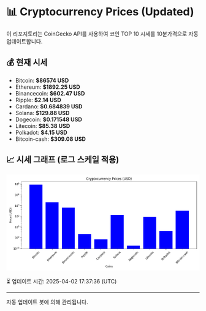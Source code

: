 
# 📊 Cryptocurrency Prices (Updated)

이 리포지토리는 CoinGecko API를 사용하여 코인 TOP 10 시세를 10분가격으로 자동 업데이트합니다.

## 💰 현재 시세
- Bitcoin: **$86574 USD**
- Ethereum: **$1892.25 USD**
- Binancecoin: **$602.47 USD**
- Ripple: **$2.14 USD**
- Cardano: **$0.684839 USD**
- Solana: **$129.88 USD**
- Dogecoin: **$0.171548 USD**
- Litecoin: **$85.38 USD**
- Polkadot: **$4.15 USD**
- Bitcoin-cash: **$309.08 USD**

## 📈 시세 그래프 (로그 스케일 적용)
![Crypto Prices](crypto_prices.png)

⏳ 업데이트 시간: 2025-04-02 17:37:36 (UTC)

---
자동 업데이트 봇에 의해 관리됩니다.

